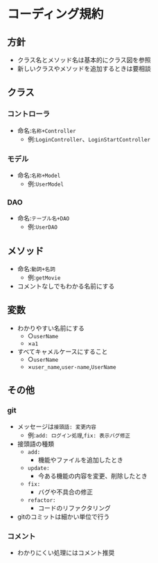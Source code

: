 # コーディング規約

## 方針
- クラス名とメソッド名は基本的にクラス図を参照
- 新しいクラスやメソッドを追加するときは要相談

## クラス
### コントローラ
- 命名:`名称+Controller`
    - 例:`LoginController`、`LoginStartController`

### モデル
- 命名:`名称+Model`
    - 例:`UserModel`

### DAO
- 命名:`テーブル名+DAO`
    - 例:`UserDAO`

## メソッド
- 命名:`動詞+名詞`
    - 例:`getMovie`
- コメントなしでもわかる名前にする

## 変数
- わかりやすい名前にする
    - ○`userName`
    - ×`a1`
- すべてキャメルケースにすること
    - ○`userName`
    - ×`user_name`,`user-name`,`UserName`

## その他
### git
- メッセージは`接頭語: 変更内容`
    - 例:`add: ログイン処理`,`fix: 表示バグ修正`
- 接頭語の種類
    - `add:`
        - 機能やファイルを追加したとき
    - `update:`
        - 今ある機能の内容を変更、削除したとき
    - `fix:`
        - バグや不具合の修正
    - `refactor:`
        - コードのリファクタリング
- gitのコミットは細かい単位で行う

### コメント
- わかりにくい処理にはコメント推奨